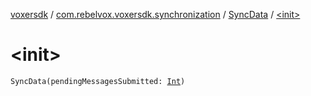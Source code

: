 [voxersdk](../../index.md) / [com.rebelvox.voxersdk.synchronization](../index.md) / [SyncData](index.md) / [&lt;init&gt;](./-init-.md)

# &lt;init&gt;

`SyncData(pendingMessagesSubmitted: `[`Int`](https://kotlinlang.org/api/latest/jvm/stdlib/kotlin/-int/index.html)`)`